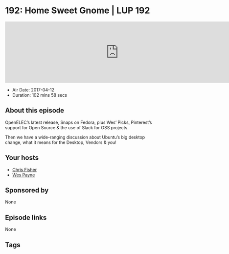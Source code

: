 # 192: Home Sweet Gnome | LUP 192

<iframe src="https://player.fireside.fm/v2/RUkczH-V+iOKBEoZa?theme=dark" width="740" height="200" frameborder="0" scrolling="no"></iframe>

* Air Date: 2017-04-12
* Duration: 102 mins 58 secs

## About this episode

OpenELEC’s latest release, Snaps on Fedora, plus Wes’ Picks, Pinterest’s support for Open Source & the use of Slack for OSS projects.

Then we have a wide-ranging discussion about Ubuntu’s big desktop change, what it means for the Desktop, Vendors & you!

## Your hosts
* [Chris Fisher](https://linuxunplugged.com/hosts/chrislas)
* [Wes Payne](https://linuxunplugged.com/hosts/wes)

## Sponsored by

None



## Episode links

None



## Tags

